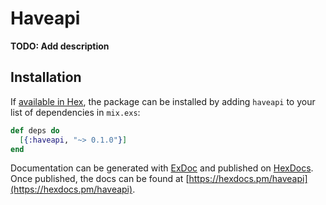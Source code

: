 # Haveapi

**TODO: Add description**

## Installation

If [available in Hex](https://hex.pm/docs/publish), the package can be installed
by adding `haveapi` to your list of dependencies in `mix.exs`:

```elixir
def deps do
  [{:haveapi, "~> 0.1.0"}]
end
```

Documentation can be generated with [ExDoc](https://github.com/elixir-lang/ex_doc)
and published on [HexDocs](https://hexdocs.pm). Once published, the docs can
be found at [https://hexdocs.pm/haveapi](https://hexdocs.pm/haveapi).

